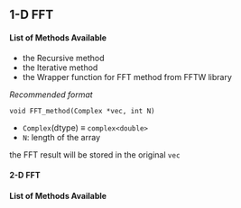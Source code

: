 ## 1-D FFT 
#### List of Methods Available

- the Recursive method
- the Iterative method
- the Wrapper function for FFT method from FFTW library

*Recommended format*

`void FFT_method(Complex *vec, int N)` 

- `Complex`(dtype) $\equiv$ `complex<double>`
- `N`: length of the array

the FFT result will be stored in the original `vec`


#### 2-D FFT 
#### List of Methods Available
